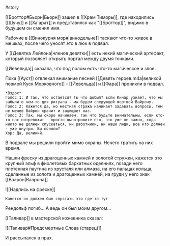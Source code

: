 #story

[[Броттор#Бьорн|Бьорн]] зашел в [[Храм Тиморы]], где находились [[Шучу]] и [[Ха'арат]] и представился как "[[Броттор]]", видимо в будущем он сменил имя.

Рабочие в [[Винокурня моря|винодельне]] таскают что-то живое в мешках, после чего уносят это в люк в подвал.

У [[Девятка Лейлона|членов девятки]] есть некий магический артефакт, который позволяет открыть портал между двумя точками.

[[Йевельда]] сказала, что под полом есть что-то магическое и злое.

Пока [[Ауст]] отвлекал внимание песней [[Девять героев.m4a|великой поэмой Куся Морковного]] - [[Йевельда]] и [[Фара]] проникли в подвал.

```
*Вздох*
Голос 1: И так, что остается? Ты что добыл? Если Кинар узнает, что мы забыли о чем-то для ритуала - мы будем следующей жертвой Вайрону.
Голос 2: Кажется да, но местная стража начинает задавать вопросы, тем не менее Вайрон хранит и защищает нас.
Голос 3: Так, мы скоро начинаем, так что будьте внимательны, если кто-то нас потревожит - просто выпотрошите его, это уже не важно, сюда никто не должен спускаться, ни работники, ни наши люди, все кто должен - уже внутри. Вы поняли?
Хор: Да, великий.
```

В подвале мы решили пройти мимо охраны. Нечего тратить на них время.

Нашли фреску из драгоценных камней и золотой стружки, кажется это крупный эльф в фиолетовых бархатных одеяниях, позади него плетенная паутина из хрусталя или алмаза, на его пальцах кольца, сделанные из золота и драгоценных камней, на груди у него знак [[Ваэрон|Ваэрона]]

![[Надпись на фреске]]

```
Кажется он должен был спрятать это где-то тут
```

Рендольф погиб... А ведь он был моим другом...

[[Таливар]] в мастерской кожевника сказал:

![[Таливар#Предсмертные Слова (старец)]]

И рассыпался в прах.
